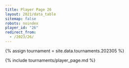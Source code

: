```yaml
---
title: Player Page 26
layout: 2021/data_table
sitemap: false
robots: noindex
player_id: "26"
redirect_from:
  - /2023/26/
---
```

{% assign tournament = site.data.tournaments.202305 %}

{% include tournaments/player_page.md %}
